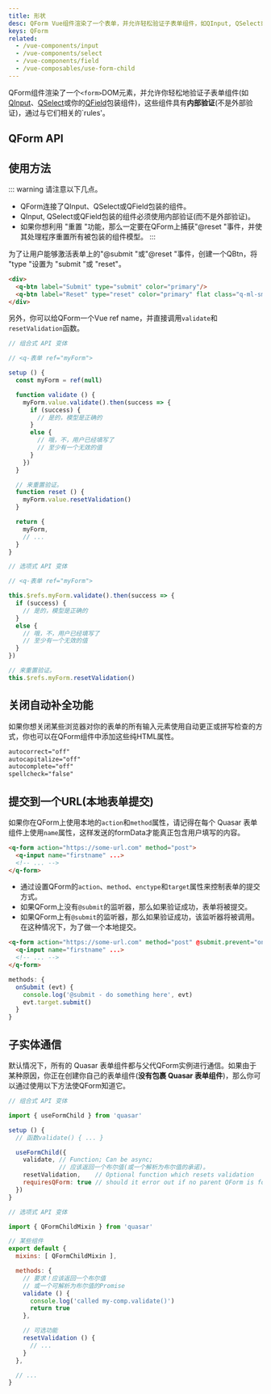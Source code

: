 ```yaml
---
title: 形状
desc: QForm Vue组件渲染了一个表单，并允许轻松验证子表单组件，如QInput, QSelect或QField。
keys: QForm
related:
  - /vue-components/input
  - /vue-components/select
  - /vue-components/field
  - /vue-composables/use-form-child
---
```


QForm组件渲染了一个`<form>`DOM元素，并允许你轻松地验证子表单组件(如[QInput](/vue-components/input#Internal-validation)、[QSelect](/vue-components/select)或你的[QField](/vue-components/field)包装组件)，这些组件具有**内部验证**(不是外部验证)，通过与它们相关的`rules'。

## QForm API

<doc-api file="QForm" />

## 使用方法

::: warning
请注意以下几点。
* QForm连接了QInput、QSelect或QField包装的组件。
* QInput, QSelect或QField包装的组件必须使用内部验证(而不是外部验证)。
* 如果你想利用 "重置 "功能，那么一定要在QForm上捕获"@reset "事件，并使其处理程序重置所有被包装的组件模型。
:::

<doc-example title="基本" file="QForm/Basic" />

为了让用户能够激活表单上的"@submit "或"@reset "事件，创建一个QBtn，将 "type "设置为 "submit "或 "reset"。

```html
<div>
  <q-btn label="Submit" type="submit" color="primary"/>
  <q-btn label="Reset" type="reset" color="primary" flat class="q-ml-sm" />
</div>
```

另外，你可以给QForm一个Vue ref name，并直接调用`validate`和`resetValidation`函数。

```js
// 组合式 API 变体

// <q-表单 ref="myForm">

setup () {
  const myForm = ref(null)

  function validate () {
    myForm.value.validate().then(success => {
      if (success) {
        // 是的，模型是正确的
      }
      else {
        // 哦，不，用户已经填写了
        // 至少有一个无效的值
      }
    })
  }

  // 来重置验证。
  function reset () {
    myForm.value.resetValidation()
  }

  return {
    myForm,
    // ...
  }
}
```

```js
// 选项式 API 变体

// <q-表单 ref="myForm">

this.$refs.myForm.validate().then(success => {
  if (success) {
    // 是的，模型是正确的
  }
  else {
    // 哦，不，用户已经填写了
    // 至少有一个无效的值
  }
})

// 来重置验证。
this.$refs.myForm.resetValidation()
```

## 关闭自动补全功能
如果你想关闭某些浏览器对你的表单的所有输入元素使用自动更正或拼写检查的方式，你也可以在QForm组件中添加这些纯HTML属性。

```html
autocorrect="off"
autocapitalize="off"
autocomplete="off"
spellcheck="false"
```

## 提交到一个URL(本地表单提交)
如果你在QForm上使用本地的`action`和`method`属性，请记得在每个 Quasar 表单组件上使用`name`属性，这样发送的formData才能真正包含用户填写的内容。

```html
<q-form action="https://some-url.com" method="post">
  <q-input name="firstname" ...>
  <!-- ... -->
</q-form>
```

* 通过设置QForm的`action`、`method`、`enctype`和`target`属性来控制表单的提交方式。
* 如果QForm上没有`@submit`的监听器，那么如果验证成功，表单将被提交。
* 如果QForm上有`@submit`的监听器，那么如果验证成功，该监听器将被调用。在这种情况下，为了做一个本地提交。

```html
<q-form action="https://some-url.com" method="post" @submit.prevent="onSubmit">
  <q-input name="firstname" ...>
  <!-- ... -->
</q-form>
```

```js
methods: {
  onSubmit (evt) {
    console.log('@submit - do something here', evt)
    evt.target.submit()
  }
}
```

## 子实体通信

默认情况下，所有的 Quasar 表单组件都与父代QForm实例进行通信。如果由于某种原因，你正在创建你自己的表单组件(**没有包裹 Quasar 表单组件**)，那么你可以通过使用以下方法使QForm知道它。

```js
// 组合式 API 变体

import { useFormChild } from 'quasar'

setup () {
  // 函数validate() { ... }

  useFormChild({
    validate, // Function; Can be async;
              // 应该返回一个布尔值(或一个解析为布尔值的承诺)。
    resetValidation,    // Optional function which resets validation
    requiresQForm: true // should it error out if no parent QForm is found?
  })
}
```

```js
// 选项式 API 变体

import { QFormChildMixin } from 'quasar'

// 某些组件
export default {
  mixins: [ QFormChildMixin ],

  methods: {
    // 要求！应该返回一个布尔值
    // 或一个可解析为布尔值的Promise
    validate () {
      console.log('called my-comp.validate()')
      return true
    },

    // 可选功能
    resetValidation () {
      // ...
    }
  },

  // ...
}
```
